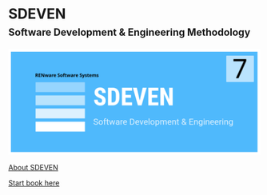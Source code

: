 

<h1 class="print-site-plugin-ignore">
    <b>SDEVEN</b><br>
    <b><small><small>Software Development & Engineering Methodology</small></small></b>
</h1>




![sdeven_logo](pictures/SDEVEN_logo.svg)






[About SDEVEN](About_SDEVEN.md)

[Start book here](SDEVEN.00_INDEX.md)





